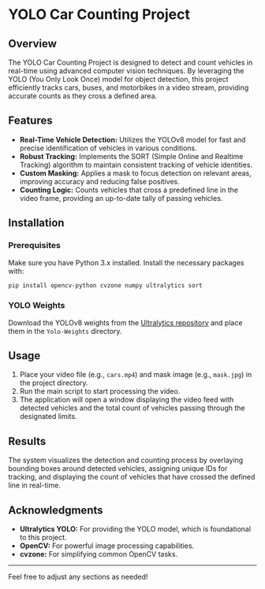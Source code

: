 
# YOLO Car Counting Project

## Overview

The YOLO Car Counting Project is designed to detect and count vehicles in real-time using advanced computer vision techniques. By leveraging the YOLO (You Only Look Once) model for object detection, this project efficiently tracks cars, buses, and motorbikes in a video stream, providing accurate counts as they cross a defined area.

## Features

- **Real-Time Vehicle Detection:** Utilizes the YOLOv8 model for fast and precise identification of vehicles in various conditions.
- **Robust Tracking:** Implements the SORT (Simple Online and Realtime Tracking) algorithm to maintain consistent tracking of vehicle identities.
- **Custom Masking:** Applies a mask to focus detection on relevant areas, improving accuracy and reducing false positives.
- **Counting Logic:** Counts vehicles that cross a predefined line in the video frame, providing an up-to-date tally of passing vehicles.

## Installation

### Prerequisites

Make sure you have Python 3.x installed. Install the necessary packages with:

```bash
pip install opencv-python cvzone numpy ultralytics sort
```

### YOLO Weights

Download the YOLOv8 weights from the [Ultralytics repository](https://github.com/ultralytics/yolov8/releases) and place them in the `Yolo-Weights` directory.

## Usage

1. Place your video file (e.g., `cars.mp4`) and mask image (e.g., `mask.jpg`) in the project directory.
2. Run the main script to start processing the video.
3. The application will open a window displaying the video feed with detected vehicles and the total count of vehicles passing through the designated limits.

## Results

The system visualizes the detection and counting process by overlaying bounding boxes around detected vehicles, assigning unique IDs for tracking, and displaying the count of vehicles that have crossed the defined line in real-time.


## Acknowledgments

- **Ultralytics YOLO:** For providing the YOLO model, which is foundational to this project.
- **OpenCV:** For powerful image processing capabilities.
- **cvzone:** For simplifying common OpenCV tasks.

---

Feel free to adjust any sections as needed!
